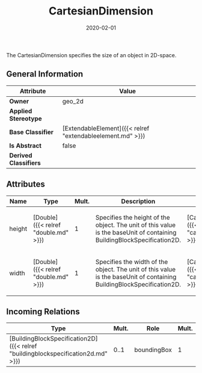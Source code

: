 ﻿---
title: CartesianDimension
toc: false
type: specs
date: "2020-02-01"
draft: false
specification: VEC
version: 1.2.0
documentType: "Recommendation"
elementType: Class
classes:
  - CartesianDimension
menu_name: vec-1.2.0
---
The CartesianDimension specifies the size of an object in 2D-space.
## General Information

| Attribute               | Value |
|-------------------------|-------|
| **Owner**               | geo_2d |
| **Applied Stereotype**  |   |
| **Base Classifier**     | [ExtendableElement]({{< relref "extendableelement.md" >}})<br/>  |
| **Is Abstract**         | false |
| **Derived Classifiers** |   |

## Attributes
|  Name  |  Type  |  Mult.  |  Description  |  Owning Classifier  |
|--------|--------|---------|---------------|--------------|
|height | [Double]({{< relref "double.md" >}}) | 1 | <p>Specifies the height of the object. The unit of this value is the baseUnit of containing BuildingBlockSpecification2D. </p> | [CartesianDimension]({{< relref "cartesiandimension.md" >}}) |
|width | [Double]({{< relref "double.md" >}}) | 1 | <p> Specifies the width of the object. The unit of this value is the baseUnit of containing BuildingBlockSpecification2D.      </p> | [CartesianDimension]({{< relref "cartesiandimension.md" >}}) |

##  Incoming Relations
|    Type  |   Mult.  |   Role    |   Mult.   |   Description  |
|----------|----------|-----------|-----------|----------------|
| [BuildingBlockSpecification2D]({{< relref "buildingblockspecification2d.md" >}}) | 0..1 | boundingBox | 1 | Specifies the size of the area described by the BuildingBlockSpecification2D in Cartesian dimensions. |
